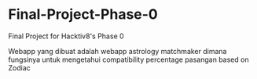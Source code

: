 # Final-Project-Phase-0
Final Project for Hacktiv8's Phase 0

Webapp yang dibuat adalah webapp astrology matchmaker dimana fungsinya untuk mengetahui compatibility percentage pasangan based on Zodiac